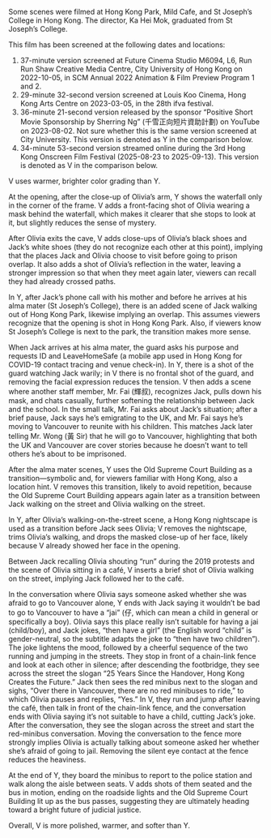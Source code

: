 Some scenes were filmed at Hong Kong Park, Mild Cafe, and St Joseph’s College in Hong Kong. The director, Ka Hei Mok, graduated from St Joseph’s College.

This film has been screened at the following dates and locations:

1. 37-minute version screened at Future Cinema Studio M6094, L6, Run Run Shaw Creative Media Centre, City University of Hong Kong on 2022-10-05, in SCM Annual 2022 Animation & Film Preview Program 1 and 2.
2. 29-minute 32-second version screened at Louis Koo Cinema, Hong Kong Arts Centre on 2023-03-05, in the 28th ifva festival.
3. 36-minute 21-second version released by the sponsor “Positive Short Movie Sponsorship by Sherring Ng” (千雪正向短片資助計劃) on YouTube on 2023-08-02. Not sure whether this is the same version screened at City University. This version is denoted as Y in the comparison below.
4. 34-minute 53-second version streamed online during the 3rd Hong Kong Onscreen Film Festival (2025-08-23 to 2025-09-13). This version is denoted as V in the comparison below.

V uses warmer, brighter color grading than Y.

At the opening, after the close-up of Olivia’s arm, Y shows the waterfall only in the corner of the frame. V adds a front-facing shot of Olivia wearing a mask behind the waterfall, which makes it clearer that she stops to look at it, but slightly reduces the sense of mystery.

After Olivia exits the cave, V adds close-ups of Olivia’s black shoes and Jack’s white shoes (they do not recognize each other at this point), implying that the places Jack and Olivia choose to visit before going to prison overlap. It also adds a shot of Olivia’s reflection in the water, leaving a stronger impression so that when they meet again later, viewers can recall they had already crossed paths.

In Y, after Jack’s phone call with his mother and before he arrives at his alma mater (St Joseph’s College), there is an added scene of Jack walking out of Hong Kong Park, likewise implying an overlap. This assumes viewers recognize that the opening is shot in Hong Kong Park. Also, if viewers know St Joseph’s College is next to the park, the transition makes more sense.

When Jack arrives at his alma mater, the guard asks his purpose and requests ID and LeaveHomeSafe (a mobile app used in Hong Kong for COVID-19 contact tracing and venue check-in). In Y, there is a shot of the guard watching Jack warily; in V there is no frontal shot of the guard, and removing the facial expression reduces the tension. V then adds a scene where another staff member, Mr. Fai (輝叔), recognizes Jack, pulls down his mask, and chats casually, further softening the relationship between Jack and the school. In the small talk, Mr. Fai asks about Jack’s situation; after a brief pause, Jack says he’s emigrating to the UK, and Mr. Fai says he’s moving to Vancouver to reunite with his children. This matches Jack later telling Mr. Wong (黃 Sir) that he will go to Vancouver, highlighting that both the UK and Vancouver are cover stories because he doesn’t want to tell others he’s about to be imprisoned.

After the alma mater scenes, Y uses the Old Supreme Court Building as a transition—symbolic and, for viewers familiar with Hong Kong, also a location hint. V removes this transition, likely to avoid repetition, because the Old Supreme Court Building appears again later as a transition between Jack walking on the street and Olivia walking on the street.

In Y, after Olivia’s walking-on-the-street scene, a Hong Kong nightscape is used as a transition before Jack sees Olivia; V removes the nightscape, trims Olivia’s walking, and drops the masked close-up of her face, likely because V already showed her face in the opening.

Between Jack recalling Olivia shouting “run” during the 2019 protests and the scene of Olivia sitting in a café, V inserts a brief shot of Olivia walking on the street, implying Jack followed her to the café.

In the conversation where Olivia says someone asked whether she was afraid to go to Vancouver alone, Y ends with Jack saying it wouldn’t be bad to go to Vancouver to have a “jai” (仔, which can mean a child in general or specifically a boy). Olivia says this place really isn’t suitable for having a jai (child/boy), and Jack jokes, “then have a girl” (the English word “child” is gender-neutral, so the subtitle adapts the joke to “then have two children”). The joke lightens the mood, followed by a cheerful sequence of the two running and jumping in the streets. They stop in front of a chain-link fence and look at each other in silence; after descending the footbridge, they see across the street the slogan “25 Years Since the Handover, Hong Kong Creates the Future.” Jack then sees the red minibus next to the slogan and sighs, “Over there in Vancouver, there are no red minibuses to ride,” to which Olivia pauses and replies, “Yes.” In V, they run and jump after leaving the café, then talk in front of the chain-link fence, and the conversation ends with Olivia saying it’s not suitable to have a child, cutting Jack’s joke. After the conversation, they see the slogan across the street and start the red-minibus conversation. Moving the conversation to the fence more strongly implies Olivia is actually talking about someone asked her whether she’s afraid of going to jail. Removing the silent eye contact at the fence reduces the heaviness.

At the end of Y, they board the minibus to report to the police station and walk along the aisle between seats. V adds shots of them seated and the bus in motion, ending on the roadside lights and the Old Supreme Court Building lit up as the bus passes, suggesting they are ultimately heading toward a bright future of judicial justice.

Overall, V is more polished, warmer, and softer than Y.

